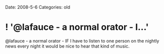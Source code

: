 Date: 2008-5-6
Categories: old

# ! '@lafauce - a normal orator - I...'

@lafauce - a normal orator - IF I have to listen to one person on the nightly news every night it would be nice to hear that kind of music.
